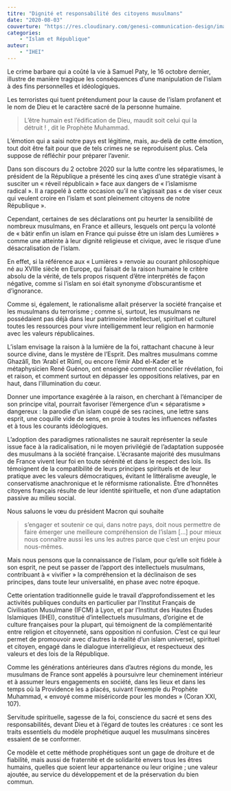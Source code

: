 ```yaml
---
titre: "Dignité et responsabilité des citoyens musulmans"
date: "2020-08-03"
couverture: "https://res.cloudinary.com/genesi-communication-design/image/upload/v1604586239/ihei/couvertures/islam-et-republique-1_fsdqhx.jpg"
categories: 
	- "Islam et République"
auteur: 
	- "IHEI"
---
```


Le crime barbare qui a coûté la vie à Samuel Paty, le 16 octobre dernier, illustre de manière tragique les conséquences d’une manipulation de l’islam à des fins personnelles et idéologiques. 

Les terroristes qui tuent prétendument pour la cause de l’islam profanent et le nom de Dieu et le caractère sacré de la personne humaine. 

> L’être humain est l’édification de Dieu, maudit soit celui qui la détruit&nbsp;!&nbsp;, dit le Prophète Muhammad. 

L’émotion qui a saisi notre pays est légitime, mais, au-delà de cette émotion, tout doit être fait pour que de tels crimes ne se reproduisent plus. Cela suppose de réfléchir pour préparer l’avenir. 

Dans son discours du 2 octobre 2020 sur la lutte contre les séparatismes, le président de la République a présenté les cinq axes d’une stratégie visant à susciter un «&nbsp;réveil républicain&nbsp;» face aux dangers de «&nbsp;l’islamisme radical&nbsp;». Il a rappelé à cette occasion qu’il ne s’agissait pas «&nbsp;de viser ceux qui veulent croire en l’islam et sont pleinement citoyens de notre République&nbsp;». 

Cependant, certaines de ses déclarations ont pu heurter la sensibilité de nombreux musulmans, en France et ailleurs, lesquels ont perçu la volonté de «&nbsp;bâtir enfin un islam en France qui puisse être un islam des Lumières&nbsp;» comme une atteinte à leur dignité religieuse et civique, avec le risque d’une désacralisation de l’islam. 

En effet, si la référence aux «&nbsp;Lumières&nbsp;» renvoie au courant philosophique né au XVIIIe siècle en Europe, qui faisait de la raison humaine le critère absolu de la vérité, de tels propos risquent d’être interprétés de façon négative, comme si l’islam en soi était synonyme d’obscurantisme et d’ignorance. 

Comme si, également, le rationalisme allait préserver la société française et les musulmans du terrorisme&nbsp;; comme si, surtout, les musulmans ne possédaient pas déjà dans leur patrimoine intellectuel, spirituel et culturel toutes les ressources pour vivre intelligemment leur religion en harmonie avec les valeurs républicaines. 

L’islam envisage la raison à la lumière de la foi, rattachant chacune à leur source divine, dans le mystère de l’Esprit. Des maîtres musulmans comme Ghazâlî, Ibn ‘Arabî et Rûmî, ou encore l’émir Abd el-Kader et le métaphysicien René Guénon, ont enseigné comment concilier révélation, foi et raison, et comment surtout en dépasser les oppositions relatives, par en haut, dans l’illumination du cœur. 

Donner une importance exagérée à la raison, en cherchant à l’émanciper de son principe vital, pourrait favoriser l’émergence d’un «&nbsp;séparatisme&nbsp;» dangereux&nbsp;: la parodie d’un islam coupé de ses racines, une lettre sans esprit, une coquille vide de sens, en proie à toutes les influences néfastes et à tous les courants idéologiques. 

L’adoption des paradigmes rationalistes ne saurait représenter la seule issue face à la radicalisation, ni le moyen privilégié de l’adaptation supposée des musulmans à la société française. L’écrasante majorité des musulmans de France vivent leur foi en toute sérénité et dans le respect des lois. Ils témoignent de la compatibilité de leurs principes spirituels et de leur pratique avec les valeurs démocratiques, évitant le littéralisme aveugle, le conservatisme anachronique et le réformisme rationaliste. Être d’honnêtes citoyens français résulte de leur identité spirituelle, et non d’une adaptation passive au milieu social. 

Nous saluons le vœu du président Macron qui souhaite 
> s’engager et soutenir ce qui, dans notre pays, doit nous permettre de faire émerger une meilleure compréhension de l’islam […] pour mieux nous connaître aussi les uns les autres parce que c’est un enjeu pour nous-mêmes.

Mais nous pensons que la connaissance de l’islam, pour qu’elle soit fidèle à son esprit, ne peut se passer de l’apport des intellectuels musulmans, contribuant à «&nbsp;vivifier&nbsp;» la compréhension et la déclinaison de ses principes, dans toute leur universalité, en phase avec notre époque. 

Cette orientation traditionnelle guide le travail d’approfondissement et les activités publiques conduits en particulier par l’Institut Français de Civilisation Musulmane (IFCM) à Lyon, et par l’Institut des Hautes Études Islamiques (IHEI), constitué d’intellectuels musulmans, d’origine et de culture françaises pour la plupart, qui témoignent de la complémentarité entre religion et citoyenneté, sans opposition ni confusion. C’est ce qui leur permet de promouvoir avec d’autres la réalité d’un islam universel, spirituel et citoyen, engagé dans le dialogue interreligieux, et respectueux des valeurs et des lois de la République. 

Comme les générations antérieures dans d’autres régions du monde, les musulmans de France sont appelés à poursuivre leur cheminement intérieur et à assumer leurs engagements en société, dans les lieux et dans les temps où la Providence les a placés, suivant l’exemple du Prophète Muhammad, «&nbsp;envoyé comme miséricorde pour les mondes&nbsp;» (Coran XXI, 107). 

Servitude spirituelle, sagesse de la foi, conscience du sacré et sens des responsabilités, devant Dieu et à l’égard de toutes les créatures&nbsp;: ce sont les traits essentiels du modèle prophétique auquel les musulmans sincères essaient de se conformer. 

Ce modèle et cette méthode prophétiques sont un gage de droiture et de fiabilité, mais aussi de fraternité et de solidarité envers tous les êtres humains, quelles que soient leur appartenance ou leur origine&nbsp;; une valeur ajoutée, au service du développement et de la préservation du bien commun.